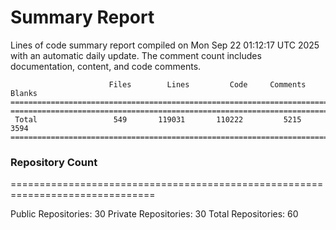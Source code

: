 # Summary Report
Lines of code summary report compiled on Mon Sep 22 01:12:17 UTC 2025 with an automatic daily update. The comment count includes documentation, content, and code comments.
```
                      Files        Lines         Code     Comments       Blanks
===============================================================================
===============================================================================
 Total                 549       119031       110222         5215         3594
===============================================================================
```

### Repository Count
===============================================================================

Public Repositories: 30
Private Repositories: 30
Total Repositories: 60

